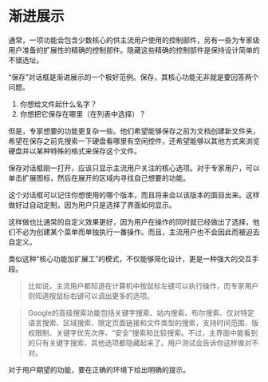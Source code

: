 # 渐进展示

通常，一项功能会包含少数核心的供主流用户使用的控制部件，另有一些为专家级用户准备的扩展性的精确的控制部件。隐藏这些精确的控制部件是保持设计简单的不错选址。

“保存”对话框是渐进展示的一个极好范例。保存，其核心功能无非就是要回答两个问题。

1. 你想给文件起什么名字？
1. 你想把它保存在哪里（在列表中选择）？

但是，专家想要的功能更复杂一些。他们希望能够保存之前为文档创建新文件夹，希望在保存之前先搜索一下硬盘看哪里有空闲控件，还希望能够以其他方式来浏览硬盘并以某种特殊的格式来保存这个文件。

保存对话框刚一打开，应该只显示主流用户关注的核心选项。对于专家用户，可以单击扩展图标，然后在展开的区域内寻找自己想要的功能。

这个对话框可以记住你想使用的哪个版本，而且将来会以该版本的面目出来。这样做好过自动定制，因为用户只是选择了界面如何显示。

这样做也比通常的自定义效果更好，因为用户在操作的同时就已经做出了选择，他们不必为创建某个菜单而单独执行一番操作。而且，主流用户也不会因此而被迫去自定义。

类似这种“核心功能加扩展工”的模式，不仅能够简化设计，更是一种强大的交互手段。

> 比如说，主流用户都知道在计算机中按鼠标左键可以执行操作，而专家用户则知道按鼠标右键可以调出更多的选项。

> Google的高级搜索功能包括关键字搜索、站内搜索、布尔搜索、仅对特定语言搜索、区域搜索、限定页面链接和文件类型的搜索，支持时间范围、版权限制、关键字优先次序、“安全”搜索和比较搜索。不过，主界面中能看到的只有关键字搜索，其他选项都隐藏起来了。用户测试会告诉你这样做对不对。

对于用户期望的功能，要在正确的环境下给出明确的提示。
